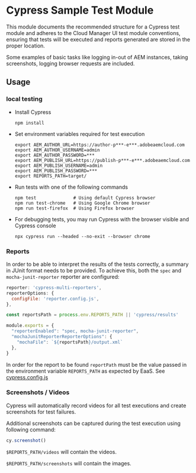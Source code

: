 # Cypress Sample Test Module

This module documents the recommended structure for a Cypress test module and adheres to the Cloud Manager UI test module conventions,
ensuring that tests will be executed and reports generated are stored in the proper location.

Some examples of basic tasks like logging in-out of AEM instances, taking screenshots, logging browser requests are included.


## Usage

### local testing

- Install Cypress
  ```shell
  npm install
  ```

- Set environment variables required for test execution
  ```shell
  export AEM_AUTHOR_URL=https://author-p***-e***.adobeaemcloud.com
  export AEM_AUTHOR_USERNAME=admin
  export AEM_AUTHOR_PASSWORD=***
  export AEM_PUBLISH_URL=https://publish-p***-e***.adobeaemcloud.com
  export AEM_PUBLISH_USERNAME=admin
  export AEM_PUBLISH_PASSWORD=***
  export REPORTS_PATH=target/
  ```

- Run tests with one of the following commands
  ```shell
  npm test              # Using default Cypress browser
  npm run test-chrome   # Using Google Chrome browser
  npm run test-firefox  # Using Firefox browser
  ```

- For debugging tests, you may run Cypress with the browser visible and Cypress console
  ```shell
  npx cypress run --headed --no-exit --browser chrome
  ```

### Reports

In order to be able to interpret the results of the tests correctly, a summary in JUnit format needs to be
provided. To achieve this, both the `spec` and `mocha-junit-reporter` reporter are configured:

```javascript
reporter: 'cypress-multi-reporters',
reporterOptions: {
  configFile: 'reporter.config.js',
},
```

```javascript
const reportsPath = process.env.REPORTS_PATH || 'cypress/results'

module.exports = {
  "reporterEnabled": "spec, mocha-junit-reporter",
  "mochaJunitReporterReporterOptions": {
    "mochaFile": `${reportsPath}/output.xml`
  },
}
```

In order for the report to be found `reportPath` must be the value passed in the environment
variable `REPORTS_PATH` as expected by EaaS. See [cypress.config.js](cypress.config.js)

### Screenshots / Videos

Cypress will automatically record videos for all test executions and create screenshots for test failures.

Additional screenshots can be captured during the test execution using following command:

```javascript
cy.screenshot()
```

`$REPORTS_PATH/videos` will contain the videos.

`$REPORTS_PATH/screenshots` will contain the images.
